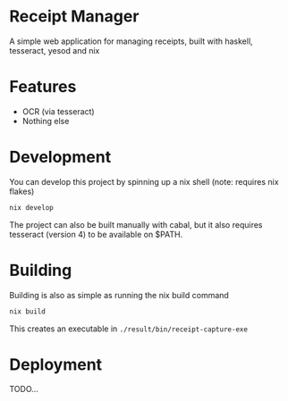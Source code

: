 # Receipt Manager

A simple web application for managing receipts, built with haskell, tesseract, yesod and nix

#  Features

- OCR (via tesseract)
- Nothing else

# Development

You can develop this project by spinning up a nix shell (note: requires nix flakes)

```bash
nix develop
```

The project can also be built manually with cabal, but it also requires tesseract (version 4) to be available on $PATH. 

# Building

Building is also as simple as running the nix build command

```bash
nix build
```

This creates an executable in `./result/bin/receipt-capture-exe`

# Deployment

TODO...

